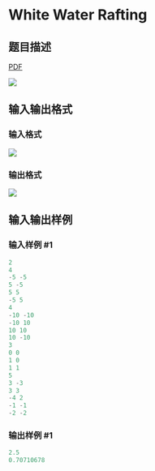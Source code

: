 # White Water Rafting

## 题目描述

[problemUrl]: https://uva.onlinejudge.org/index.php?option=com_onlinejudge&Itemid=8&category=243&page=show_problem&problem=3325

[PDF](https://uva.onlinejudge.org/external/121/p12173.pdf)

![](https://cdn.luogu.com.cn/upload/vjudge_pic/UVA12173/c01bf032e193f07f8193e890f5e4d34507d189e8.png)

## 输入输出格式

### 输入格式

![](https://cdn.luogu.com.cn/upload/vjudge_pic/UVA12173/a6eae5f94d1fa1a681e193f0ab366e6ae304afe8.png)

### 输出格式

![](https://cdn.luogu.com.cn/upload/vjudge_pic/UVA12173/d286a7032613c1c1d4fd8230bab3c4c428da8b69.png)

## 输入输出样例

### 输入样例 #1

```cpp
2
4
-5 -5
5 -5
5 5
-5 5
4
-10 -10
-10 10
10 10
10 -10
3
0 0
1 0
1 1
5
3 -3
3 3
-4 2
-1 -1
-2 -2
```


### 输出样例 #1

```cpp
2.5
0.70710678
```


